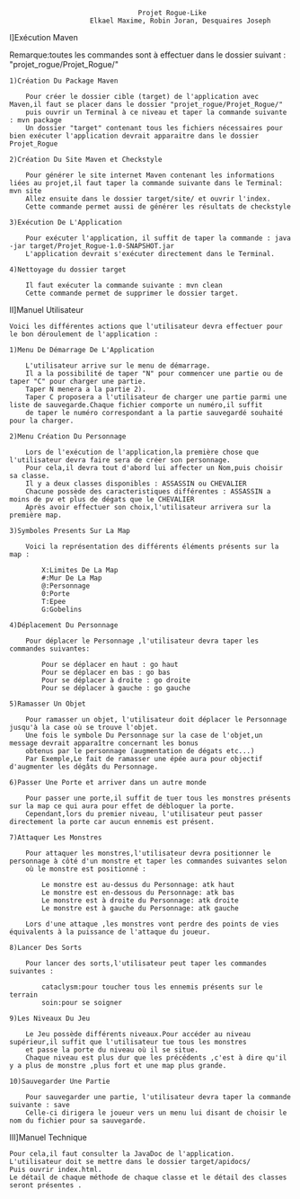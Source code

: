 									Projet Rogue-Like
						Elkael Maxime, Robin Joran, Desquaires Joseph
						
I]Exécution Maven

   Remarque:toutes les commandes sont à effectuer dans le dossier suivant : "projet_rogue/Projet_Rogue/"

	1)Création Du Package Maven
		
		Pour créer le dossier cible (target) de l'application avec Maven,il faut se placer dans le dossier "projet_rogue/Projet_Rogue/"
		puis ouvrir un Terminal à ce niveau et taper la commande suivante : mvn package
		Un dossier "target" contenant tous les fichiers nécessaires pour bien exécuter l'application devrait apparaitre dans le dossier Projet_Rogue
	
	2)Création Du Site Maven et Checkstyle
	
		Pour générer le site internet Maven contenant les informations liées au projet,il faut taper la commande suivante dans le Terminal: mvn site
		Allez ensuite dans le dossier target/site/ et ouvrir l'index.
		Cette commande permet aussi de générer les résultats de checkstyle
		
	3)Exécution De L'Application
	
		Pour exécuter l'application, il suffit de taper la commande : java -jar target/Projet_Rogue-1.0-SNAPSHOT.jar
		L'application devrait s'exécuter directement dans le Terminal.
		
	4)Nettoyage du dossier target
	
		Il faut exécuter la commande suivante : mvn clean
		Cette commande permet de supprimer le dossier target.
		
II]Manuel Utilisateur

	Voici les différentes actions que l'utilisateur devra effectuer pour le bon déroulement de l'application :
	
	1)Menu De Démarrage De L'Application
	
		L'utilisateur arrive sur le menu de démarrage.
		Il a la possibilité de taper "N" pour commencer une partie ou de taper "C" pour charger une partie.
		Taper N menera a la partie 2).
		Taper C proposera a l'utilisateur de charger une partie parmi une liste de sauvegarde.Chaque fichier comporte un numéro,il suffit
		de taper le numéro correspondant a la partie sauvegardé souhaité pour la charger.

	2)Menu Création Du Personnage
	
		Lors de l'exécution de l'application,la première chose que l'utilisateur devra faire sera de créer son personnage.
		Pour cela,il devra tout d'abord lui affecter un Nom,puis choisir sa classe.
		Il y a deux classes disponibles : ASSASSIN ou CHEVALIER
		Chacune possède des caracteristiques différentes : ASSASSIN a moins de pv et plus de dégats que le CHEVALIER
		Après avoir effectuer son choix,l'utilisateur arrivera sur la première map.
	
	3)Symboles Presents Sur La Map
	
		Voici la représentation des différents éléments présents sur la map :
		
			X:Limites De La Map
			#:Mur De La Map
			@:Personnage
			0:Porte 
			T:Epee
			G:Gobelins
			
	4)Déplacement Du Personnage 
	
		Pour déplacer le Personnage ,l'utilisateur devra taper les commandes suivantes:
		
			Pour se déplacer en haut : go haut
			Pour se déplacer en bas : go bas
			Pour se déplacer à droite : go droite
			Pour se déplacer à gauche : go gauche
	
	5)Ramasser Un Objet
	
		Pour ramasser un objet, l'utilisateur doit déplacer le Personnage jusqu'à la case où se trouve l'objet.
		Une fois le symbole Du Personnage sur la case de l'objet,un message devrait apparaître concernant les bonus 
		obtenus par le personnage (augmentation de dégats etc...)
		Par Exemple,Le fait de ramasser une épée aura pour objectif d'augmenter les dégâts du Personnage.
		
	6)Passer Une Porte et arriver dans un autre monde
	
		Pour passer une porte,il suffit de tuer tous les monstres présents sur la map ce qui aura pour effet de débloquer la porte.
		Cependant,lors du premier niveau, l'utilisateur peut passer directement la porte car aucun ennemis est présent.
		
	7)Attaquer Les Monstres
	
		Pour attaquer les monstres,l'utilisateur devra positionner le personnage à côté d'un monstre et taper les commandes suivantes selon
		où le monstre est positionné :
		
			Le monstre est au-dessus du Personnage: atk haut
			Le monstre est en-dessous du Personnage: atk bas
			Le monstre est à droite du Personnage: atk droite
			Le monstre est à gauche du Personnage: atk gauche
			
		Lors d'une attaque ,les monstres vont perdre des points de vies équivalents à la puissance de l'attaque du joueur.
		
	8)Lancer Des Sorts
	
		Pour lancer des sorts,l'utilisateur peut taper les commandes suivantes :
		
			cataclysm:pour toucher tous les ennemis présents sur le terrain
			soin:pour se soigner
	
	9)Les Niveaux Du Jeu
	
		Le Jeu possède différents niveaux.Pour accéder au niveau supérieur,il suffit que l'utilisateur tue tous les monstres
		et passe la porte du niveau où il se situe.
		Chaque niveau est plus dur que les précédents ,c'est à dire qu'il y a plus de monstre ,plus fort et une map plus grande.
		
	10)Sauvegarder Une Partie
	
		Pour sauvegarder une partie, l'utilisateur devra taper la commande suivante : save
		Celle-ci dirigera le joueur vers un menu lui disant de choisir le nom du fichier pour sa sauvegarde.
		

III]Manuel Technique

	Pour cela,il faut consulter la JavaDoc de l'application.
	L'utilisateur doit se mettre dans le dossier target/apidocs/
	Puis ouvrir index.html.
	Le détail de chaque méthode de chaque classe et le détail des classes seront présentes .
